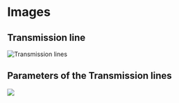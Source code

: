 # Images
## Transmission line
![Transmission lines](https://circuitglobe.com/wp-content/uploads/2016/04/transmission-lines-1-compressor.jpg)
## Parameters of the Transmission lines
![](https://upload.wikimedia.org/wikipedia/commons/b/b8/Short_Transmission.png)